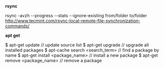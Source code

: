 __rsync__

rsync -avzh --progress --stats --ignore-existing from/folder to/folder
http://www.tecmint.com/rsync-local-remote-file-synchronization-commands/

__apt get__

$ apt-get update // update source list
$ apt-get upgrade // upgrade all installed packages
$ apt-cache search <search_term> // find a package by name
$ apt-get install <package_name> // install a new package
$ apt-get remove <package_name> // remove a package 
